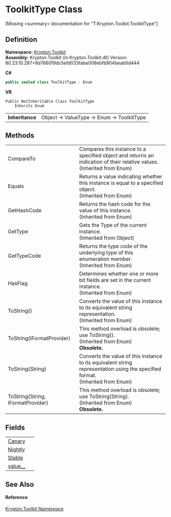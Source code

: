 # ToolkitType Class


\[Missing &lt;summary&gt; documentation for "T:Krypton.Toolkit.ToolkitType"\]



## Definition
**Namespace:** <a href="79d2eac2-21f4-54ff-7552-b20c33c30600.md">Krypton.Toolkit</a>  
**Assembly:** Krypton.Toolkit (in Krypton.Toolkit.dll) Version: 80.23.10.287+8d7660f9dc5efd033fabe008ebfb904beab6d444

**C#**
``` C#
public sealed class ToolkitType : Enum
```
**VB**
``` VB
Public NotInheritable Class ToolkitType
	Inherits Enum
```

<table><tr><td><strong>Inheritance</strong></td><td>Object  →  ValueType  →  Enum  →  ToolkitType</td></tr>
</table>



## Methods
<table>
<tr>
<td>CompareTo</td>
<td>Compares this instance to a specified object and returns an indication of their relative values.<br />(Inherited from Enum)</td></tr>
<tr>
<td>Equals</td>
<td>Returns a value indicating whether this instance is equal to a specified object.<br />(Inherited from Enum)</td></tr>
<tr>
<td>GetHashCode</td>
<td>Returns the hash code for the value of this instance.<br />(Inherited from Enum)</td></tr>
<tr>
<td>GetType</td>
<td>Gets the Type of the current instance.<br />(Inherited from Object)</td></tr>
<tr>
<td>GetTypeCode</td>
<td>Returns the type code of the underlying type of this enumeration member.<br />(Inherited from Enum)</td></tr>
<tr>
<td>HasFlag</td>
<td>Determines whether one or more bit fields are set in the current instance.<br />(Inherited from Enum)</td></tr>
<tr>
<td>ToString()</td>
<td>Converts the value of this instance to its equivalent string representation.<br />(Inherited from Enum)</td></tr>
<tr>
<td>ToString(IFormatProvider)</td>
<td>This method overload is obsolete; use ToString().<br />(Inherited from Enum)<br /><strong>Obsolete.</strong></td></tr>
<tr>
<td>ToString(String)</td>
<td>Converts the value of this instance to its equivalent string representation using the specified format.<br />(Inherited from Enum)</td></tr>
<tr>
<td>ToString(String, IFormatProvider)</td>
<td>This method overload is obsolete; use ToString(String).<br />(Inherited from Enum)<br /><strong>Obsolete.</strong></td></tr>
</table>

## Fields
<table>
<tr>
<td><a href="8cb89b28-80a6-94f5-0e5d-5493e11768ce.md">Canary</a></td>
<td> </td></tr>
<tr>
<td><a href="bb5c3ab1-526e-e35b-755e-8e1130c22aa8.md">Nightly</a></td>
<td> </td></tr>
<tr>
<td><a href="d08d9ae5-4858-1fa9-e587-239a88018066.md">Stable</a></td>
<td> </td></tr>
<tr>
<td><a href="bae58dc2-cac6-03b2-c70d-d901a9b4146b.md">value__</a></td>
<td> </td></tr>
</table>

## See Also


#### Reference
<a href="79d2eac2-21f4-54ff-7552-b20c33c30600.md">Krypton.Toolkit Namespace</a>  
